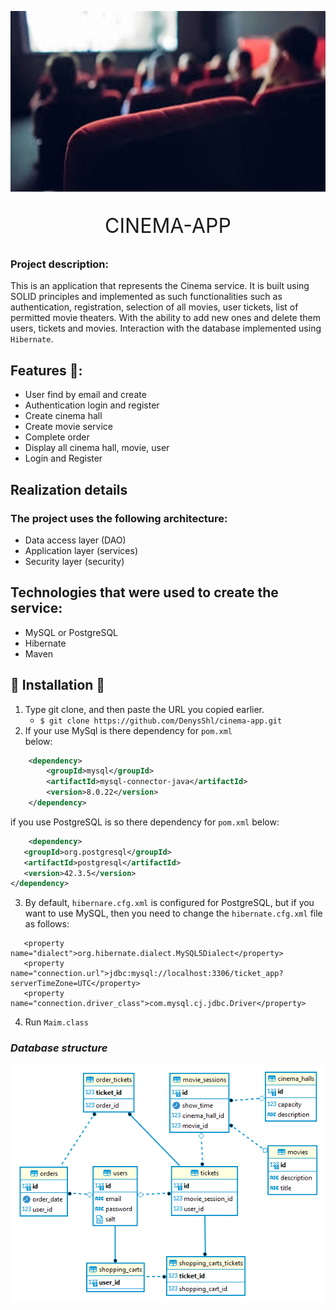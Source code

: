<p align="center">
<img src="images/cinema.jpg" width="686" height="289">
</p>

<p align="center" style="font-size: 32px"> CINEMA-APP </p>

### Project description:

This is an application that represents the Cinema service. It is built using SOLID principles and implemented as such
functionalities such as authentication, registration, selection of all movies, user tickets, list of permitted movie theaters. With the ability to add new ones and delete them
users, tickets and movies. Interaction with the database implemented using `Hibernate`.

## Features 👀️:

- User find by email and create
- Authentication login and register
- Create cinema hall
- Create movie service
- Complete order
- Display all cinema hall, movie, user
- Login and Register

## Realization details

### The project uses the following architecture:

- Data access layer (DAO)
- Application layer (services)
- Security layer (security)

## Technologies that were used to create the service:

- MySQL or PostgreSQL
- Hibernate
- Maven

## 🚀️ Installation 🚀️

1. Type git clone, and then paste the URL you copied earlier.
   - `$ git clone https://github.com/DenysShl/cinema-app.git`
2. If your use MySql is there dependency for `pom.xml`  
below:
````xml
    <dependency>
        <groupId>mysql</groupId>
        <artifactId>mysql-connector-java</artifactId>
        <version>8.0.22</version>
    </dependency>
````

if you use PostgreSQL is so there dependency for `pom.xml`
below:

````xml
    <dependency>
   <groupId>org.postgresql</groupId>
   <artifactId>postgresql</artifactId>
   <version>42.3.5</version>
</dependency>
````
3. By default, `hibernare.cfg.xml` is configured for PostgreSQL, but if you want to use MySQL, then you need to change the `hibernate.cfg.xml` file as follows: 
```
   <property name="dialect">org.hibernate.dialect.MySQL5Dialect</property>
   <property name="connection.url">jdbc:mysql://localhost:3306/ticket_app?serverTimeZone=UTC</property>
   <property name="connection.driver_class">com.mysql.cj.jdbc.Driver</property>

```
4. Run `Maim.class`
### _Database structure_

![](images/structure_db.png)
